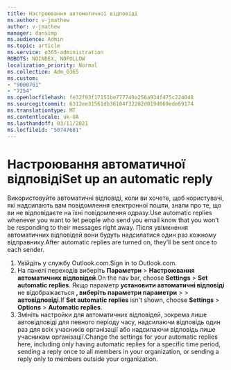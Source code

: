 ```yaml
---
title: Настроювання автоматичної відповіді
ms.author: v-jmathew
author: v-jmathew
manager: dansimp
ms.audience: Admin
ms.topic: article
ms.service: o365-administration
ROBOTS: NOINDEX, NOFOLLOW
localization_priority: Normal
ms.collection: Adm_O365
ms.custom:
- "9000761"
- "7254"
ms.openlocfilehash: fe32f93f17151be777749a256a934f475c224048
ms.sourcegitcommit: 6312ee31561db36104f32282d019d069ede69174
ms.translationtype: MT
ms.contentlocale: uk-UA
ms.lasthandoff: 03/11/2021
ms.locfileid: "50747681"
---
```

# <a name="set-up-an-automatic-reply"></a><span data-ttu-id="cb073-102">Настроювання автоматичної відповіді</span><span class="sxs-lookup"><span data-stu-id="cb073-102">Set up an automatic reply</span></span>

<span data-ttu-id="cb073-103">Використовуйте автоматичні відповіді, коли ви хочете, щоб користувачі, які надсилають вам повідомлення електронної пошти, знали про те, що ви не відповідаєте на їхні повідомлення одразу.</span><span class="sxs-lookup"><span data-stu-id="cb073-103">Use automatic replies whenever you want to let people who send you email know that you won’t be responding to their messages right away.</span></span> <span data-ttu-id="cb073-104">Після увімкнення автоматичних відповідей вони будуть надсилатися один раз кожному відправнику.</span><span class="sxs-lookup"><span data-stu-id="cb073-104">After automatic replies are turned on, they’ll be sent once to each sender.</span></span>

1. <span data-ttu-id="cb073-105">Увійдіть у службу Outlook.com.</span><span class="sxs-lookup"><span data-stu-id="cb073-105">Sign in to Outlook.com.</span></span>
2. <span data-ttu-id="cb073-106">На панелі переходів виберіть **Параметри**  >  **Настроювання автоматичних відповідей**.</span><span class="sxs-lookup"><span data-stu-id="cb073-106">On the nav bar, choose **Settings** > **Set automatic replies**.</span></span> <span data-ttu-id="cb073-107">Якщо параметр **установити автоматичні відповіді** не відображається **, виберіть параметри параметри**  >    >  **автовідповіді**.</span><span class="sxs-lookup"><span data-stu-id="cb073-107">If **Set automatic replies** isn't shown, choose **Settings** > **Options** > **Automatic replies**.</span></span>
3. <span data-ttu-id="cb073-108">Змініть настройки для автоматичних відповідей, зокрема лише автовідповіді для певного періоду часу, надсилаючи відповідь один раз для всіх учасників організації або надсилаючи відповідь лише учасникам організації.</span><span class="sxs-lookup"><span data-stu-id="cb073-108">Change the settings for your automatic replies here, including only having automatic replies for a specific time period, sending a reply once to all members in your organization, or sending a reply only to members outside your organization.</span></span>
